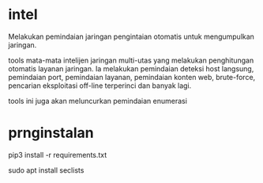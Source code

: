 # intel
Melakukan pemindaian jaringan pengintaian otomatis untuk mengumpulkan jaringan.

tools mata-mata intelijen jaringan multi-utas yang melakukan penghitungan otomatis layanan jaringan. Ia melakukan pemindaian deteksi host langsung, pemindaian port, pemindaian layanan, pemindaian konten web, brute-force, pencarian eksploitasi off-line terperinci dan banyak lagi.

tools ini juga akan meluncurkan pemindaian enumerasi
# prnginstalan
pip3 install -r requirements.txt

sudo apt install seclists
